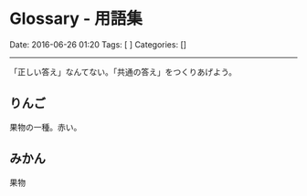# Glossary - 用語集

Date: 2016-06-26 01:20
Tags: [ ]
Categories: []

---

「正しい答え」なんてない。「共通の答え」をつくりあげよう。

## りんご

果物の一種。赤い。

## みかん

果物

